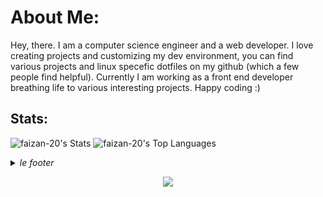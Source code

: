 # About Me:
Hey, there. I am a computer science engineer and a web developer. I love creating projects and customizing my dev environment, you can find various projects and linux specefic dotfiles on my github (which a few people find helpful). Currently I am working as a front end developer breathing life to various interesting projects. Happy coding :)


## Stats:
![faizan-20's Stats](https://github-readme-stats.vercel.app/api?username=faizan-20&theme=tokyonight&show_icons=true&hide_border=true&count_private=true)
![faizan-20's Top Languages](https://github-readme-stats.vercel.app/api/top-langs/?username=faizan-20&theme=tokyonight&show_icons=true&hide_border=true&layout=compact)


<details>
  <summary><i>le footer</i></summary>
  
   *Discord* > coolpit20 <br/>
   *Github* > well <br/>
   *Mail* > faizan.20a [at] gmail.com <br/>
   *X* > @faizan5567
  
</details>

<p align="center">
	<img src="https://raw.githubusercontent.com/catppuccin/catppuccin/main/assets/footers/gray0_ctp_on_line.svg?sanitize=true" />
</p>
